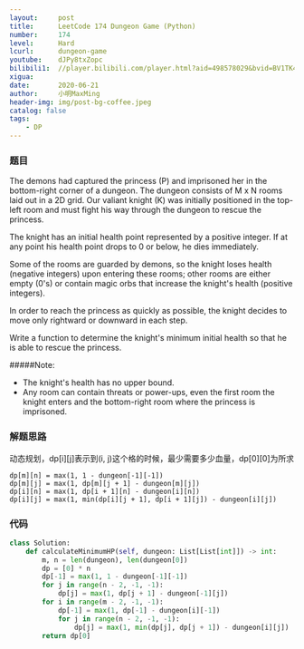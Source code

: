 ```yaml
---
layout:     post
title:      LeetCode 174 Dungeon Game (Python)
number:     174
level:      Hard
lcurl:      dungeon-game
youtube:    dJPy8txZopc
bilibili1:  //player.bilibili.com/player.html?aid=498578029&bvid=BV1TK411W7T1&cid=204447326&page=1
xigua:      
date:       2020-06-21
author:     小明MaxMing
header-img: img/post-bg-coffee.jpeg
catalog: false
tags:
    - DP
---
```


### 题目

The demons had captured the princess (P) and imprisoned her in the bottom-right corner of a dungeon. The dungeon consists of M x N rooms laid out in a 2D grid. Our valiant knight (K) was initially positioned in the top-left room and must fight his way through the dungeon to rescue the princess.

The knight has an initial health point represented by a positive integer. If at any point his health point drops to 0 or below, he dies immediately.

Some of the rooms are guarded by demons, so the knight loses health (negative integers) upon entering these rooms; other rooms are either empty (0's) or contain magic orbs that increase the knight's health (positive integers).

In order to reach the princess as quickly as possible, the knight decides to move only rightward or downward in each step.

Write a function to determine the knight's minimum initial health so that he is able to rescue the princess.

#####Note:
- The knight's health has no upper bound.
- Any room can contain threats or power-ups, even the first room the knight enters and the bottom-right room where the princess is imprisoned.

### 解题思路

动态规划，dp[i][j]表示到(i, j)这个格的时候，最少需要多少血量，dp[0][0]为所求
```
dp[m][n] = max(1, 1 - dungeon[-1][-1])
dp[m][j] = max(1, dp[m][j + 1] - dungeon[m][j])
dp[i][n] = max(1, dp[i + 1][n] - dungeon[i][n])
dp[i][j] = max(1, min(dp[i][j + 1], dp[i + 1][j]) - dungeon[i][j])
```

### 代码
```python
class Solution:
    def calculateMinimumHP(self, dungeon: List[List[int]]) -> int:
        m, n = len(dungeon), len(dungeon[0])
        dp = [0] * n
        dp[-1] = max(1, 1 - dungeon[-1][-1])
        for j in range(n - 2, -1, -1):
            dp[j] = max(1, dp[j + 1] - dungeon[-1][j])
        for i in range(m - 2, -1, -1):
            dp[-1] = max(1, dp[-1] - dungeon[i][-1])
            for j in range(n - 2, -1, -1):
                dp[j] = max(1, min(dp[j], dp[j + 1]) - dungeon[i][j])
        return dp[0]
```
